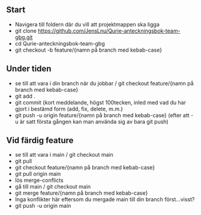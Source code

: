 ## Start
- Navigera till foldern där du vill att projektmappen ska ligga
- git clone https://github.com/JensLnu/Qurie-anteckningsbok-team-gbg.git
- cd Qurie-anteckningsbok-team-gbg
- git checkout -b feature/{namn på branch med kebab-case}

## Under tiden
- se till att vara i din branch när du jobbar / git checkout feature/{namn på branch med kebab-case}
- git add .
- git commit {kort meddelande, högst 100tecken, inled med vad du har gjort i bestämd form (add, fix, delete, m.m.)
- git push -u origin feature/{namn på branch med kebab-case} (efter att -u är satt första gången kan man använda sig av bara git push)

## Vid färdig feature
- se till att vara i main / git checkout main
- git pull
- git checkout feature/{namn på branch med kebab-case}
- git pull origin main
- lös merge-conflicts
- gå till main / git checkout main
- git merge feature/{namn på branch med kebab-case}
- Inga konflikter här eftersom du mergade main till din branch först...visst?
- git push -u origin main
